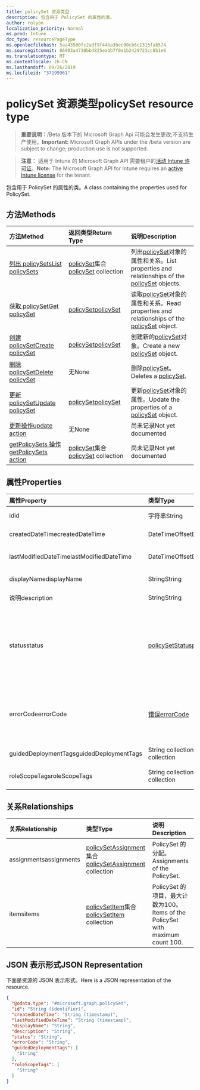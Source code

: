 ```yaml
---
title: policySet 资源类型
description: 包含用于 PolicySet 的属性的类。
author: rolyon
localization_priority: Normal
ms.prod: Intune
doc_type: resourcePageType
ms.openlocfilehash: 5aa43500fc2adf9f44ba3bec00cb6c1315fab574
ms.sourcegitcommit: 86903a4730bbd825eabb7f0a1b2429723cc8b1e6
ms.translationtype: MT
ms.contentlocale: zh-CN
ms.lasthandoff: 09/26/2019
ms.locfileid: "37199961"
---
```

# <a name="policyset-resource-type"></a><span data-ttu-id="0fe4d-103">policySet 资源类型</span><span class="sxs-lookup"><span data-stu-id="0fe4d-103">policySet resource type</span></span>

> <span data-ttu-id="0fe4d-104">**重要说明：**/Beta 版本下的 Microsoft Graph Api 可能会发生更改;不支持生产使用。</span><span class="sxs-lookup"><span data-stu-id="0fe4d-104">**Important:** Microsoft Graph APIs under the /beta version are subject to change; production use is not supported.</span></span>

> <span data-ttu-id="0fe4d-105">**注意：** 适用于 Intune 的 Microsoft Graph API 需要租户的[活动 Intune 许可证](https://go.microsoft.com/fwlink/?linkid=839381)。</span><span class="sxs-lookup"><span data-stu-id="0fe4d-105">**Note:** The Microsoft Graph API for Intune requires an [active Intune license](https://go.microsoft.com/fwlink/?linkid=839381) for the tenant.</span></span>

<span data-ttu-id="0fe4d-106">包含用于 PolicySet 的属性的类。</span><span class="sxs-lookup"><span data-stu-id="0fe4d-106">A class containing the properties used for PolicySet.</span></span>

## <a name="methods"></a><span data-ttu-id="0fe4d-107">方法</span><span class="sxs-lookup"><span data-stu-id="0fe4d-107">Methods</span></span>
|<span data-ttu-id="0fe4d-108">方法</span><span class="sxs-lookup"><span data-stu-id="0fe4d-108">Method</span></span>|<span data-ttu-id="0fe4d-109">返回类型</span><span class="sxs-lookup"><span data-stu-id="0fe4d-109">Return Type</span></span>|<span data-ttu-id="0fe4d-110">说明</span><span class="sxs-lookup"><span data-stu-id="0fe4d-110">Description</span></span>|
|:---|:---|:---|
|[<span data-ttu-id="0fe4d-111">列出 policySets</span><span class="sxs-lookup"><span data-stu-id="0fe4d-111">List policySets</span></span>](../api/intune-policyset-policyset-list.md)|<span data-ttu-id="0fe4d-112">[policySet](../resources/intune-policyset-policyset.md)集合</span><span class="sxs-lookup"><span data-stu-id="0fe4d-112">[policySet](../resources/intune-policyset-policyset.md) collection</span></span>|<span data-ttu-id="0fe4d-113">列出[policySet](../resources/intune-policyset-policyset.md)对象的属性和关系。</span><span class="sxs-lookup"><span data-stu-id="0fe4d-113">List properties and relationships of the [policySet](../resources/intune-policyset-policyset.md) objects.</span></span>|
|[<span data-ttu-id="0fe4d-114">获取 policySet</span><span class="sxs-lookup"><span data-stu-id="0fe4d-114">Get policySet</span></span>](../api/intune-policyset-policyset-get.md)|[<span data-ttu-id="0fe4d-115">policySet</span><span class="sxs-lookup"><span data-stu-id="0fe4d-115">policySet</span></span>](../resources/intune-policyset-policyset.md)|<span data-ttu-id="0fe4d-116">读取[policySet](../resources/intune-policyset-policyset.md)对象的属性和关系。</span><span class="sxs-lookup"><span data-stu-id="0fe4d-116">Read properties and relationships of the [policySet](../resources/intune-policyset-policyset.md) object.</span></span>|
|[<span data-ttu-id="0fe4d-117">创建 policySet</span><span class="sxs-lookup"><span data-stu-id="0fe4d-117">Create policySet</span></span>](../api/intune-policyset-policyset-create.md)|[<span data-ttu-id="0fe4d-118">policySet</span><span class="sxs-lookup"><span data-stu-id="0fe4d-118">policySet</span></span>](../resources/intune-policyset-policyset.md)|<span data-ttu-id="0fe4d-119">创建新的[policySet](../resources/intune-policyset-policyset.md)对象。</span><span class="sxs-lookup"><span data-stu-id="0fe4d-119">Create a new [policySet](../resources/intune-policyset-policyset.md) object.</span></span>|
|[<span data-ttu-id="0fe4d-120">删除 policySet</span><span class="sxs-lookup"><span data-stu-id="0fe4d-120">Delete policySet</span></span>](../api/intune-policyset-policyset-delete.md)|<span data-ttu-id="0fe4d-121">无</span><span class="sxs-lookup"><span data-stu-id="0fe4d-121">None</span></span>|<span data-ttu-id="0fe4d-122">删除[policySet](../resources/intune-policyset-policyset.md)。</span><span class="sxs-lookup"><span data-stu-id="0fe4d-122">Deletes a [policySet](../resources/intune-policyset-policyset.md).</span></span>|
|[<span data-ttu-id="0fe4d-123">更新 policySet</span><span class="sxs-lookup"><span data-stu-id="0fe4d-123">Update policySet</span></span>](../api/intune-policyset-policyset-update.md)|[<span data-ttu-id="0fe4d-124">policySet</span><span class="sxs-lookup"><span data-stu-id="0fe4d-124">policySet</span></span>](../resources/intune-policyset-policyset.md)|<span data-ttu-id="0fe4d-125">更新[policySet](../resources/intune-policyset-policyset.md)对象的属性。</span><span class="sxs-lookup"><span data-stu-id="0fe4d-125">Update the properties of a [policySet](../resources/intune-policyset-policyset.md) object.</span></span>|
|[<span data-ttu-id="0fe4d-126">更新操作</span><span class="sxs-lookup"><span data-stu-id="0fe4d-126">update action</span></span>](../api/intune-policyset-policyset-update.md)|<span data-ttu-id="0fe4d-127">无</span><span class="sxs-lookup"><span data-stu-id="0fe4d-127">None</span></span>|<span data-ttu-id="0fe4d-128">尚未记录</span><span class="sxs-lookup"><span data-stu-id="0fe4d-128">Not yet documented</span></span>|
|[<span data-ttu-id="0fe4d-129">getPolicySets 操作</span><span class="sxs-lookup"><span data-stu-id="0fe4d-129">getPolicySets action</span></span>](../api/intune-policyset-policyset-getpolicysets.md)|<span data-ttu-id="0fe4d-130">[policySet](../resources/intune-policyset-policyset.md)集合</span><span class="sxs-lookup"><span data-stu-id="0fe4d-130">[policySet](../resources/intune-policyset-policyset.md) collection</span></span>|<span data-ttu-id="0fe4d-131">尚未记录</span><span class="sxs-lookup"><span data-stu-id="0fe4d-131">Not yet documented</span></span>|

## <a name="properties"></a><span data-ttu-id="0fe4d-132">属性</span><span class="sxs-lookup"><span data-stu-id="0fe4d-132">Properties</span></span>
|<span data-ttu-id="0fe4d-133">属性</span><span class="sxs-lookup"><span data-stu-id="0fe4d-133">Property</span></span>|<span data-ttu-id="0fe4d-134">类型</span><span class="sxs-lookup"><span data-stu-id="0fe4d-134">Type</span></span>|<span data-ttu-id="0fe4d-135">说明</span><span class="sxs-lookup"><span data-stu-id="0fe4d-135">Description</span></span>|
|:---|:---|:---|
|<span data-ttu-id="0fe4d-136">id</span><span class="sxs-lookup"><span data-stu-id="0fe4d-136">id</span></span>|<span data-ttu-id="0fe4d-137">字符串</span><span class="sxs-lookup"><span data-stu-id="0fe4d-137">String</span></span>|<span data-ttu-id="0fe4d-138">PolicySet 的键。</span><span class="sxs-lookup"><span data-stu-id="0fe4d-138">Key of the PolicySet.</span></span>|
|<span data-ttu-id="0fe4d-139">createdDateTime</span><span class="sxs-lookup"><span data-stu-id="0fe4d-139">createdDateTime</span></span>|<span data-ttu-id="0fe4d-140">DateTimeOffset</span><span class="sxs-lookup"><span data-stu-id="0fe4d-140">DateTimeOffset</span></span>|<span data-ttu-id="0fe4d-141">PolicySet 的创建时间。</span><span class="sxs-lookup"><span data-stu-id="0fe4d-141">Creation time of the PolicySet.</span></span>|
|<span data-ttu-id="0fe4d-142">lastModifiedDateTime</span><span class="sxs-lookup"><span data-stu-id="0fe4d-142">lastModifiedDateTime</span></span>|<span data-ttu-id="0fe4d-143">DateTimeOffset</span><span class="sxs-lookup"><span data-stu-id="0fe4d-143">DateTimeOffset</span></span>|<span data-ttu-id="0fe4d-144">PolicySet 的上次修改时间。</span><span class="sxs-lookup"><span data-stu-id="0fe4d-144">Last modified time of the PolicySet.</span></span>|
|<span data-ttu-id="0fe4d-145">displayName</span><span class="sxs-lookup"><span data-stu-id="0fe4d-145">displayName</span></span>|<span data-ttu-id="0fe4d-146">String</span><span class="sxs-lookup"><span data-stu-id="0fe4d-146">String</span></span>|<span data-ttu-id="0fe4d-147">PolicySet 的 DisplayName。</span><span class="sxs-lookup"><span data-stu-id="0fe4d-147">DisplayName of the PolicySet.</span></span>|
|<span data-ttu-id="0fe4d-148">说明</span><span class="sxs-lookup"><span data-stu-id="0fe4d-148">description</span></span>|<span data-ttu-id="0fe4d-149">String</span><span class="sxs-lookup"><span data-stu-id="0fe4d-149">String</span></span>|<span data-ttu-id="0fe4d-150">PolicySet 的说明。</span><span class="sxs-lookup"><span data-stu-id="0fe4d-150">Description of the PolicySet.</span></span>|
|<span data-ttu-id="0fe4d-151">status</span><span class="sxs-lookup"><span data-stu-id="0fe4d-151">status</span></span>|[<span data-ttu-id="0fe4d-152">policySetStatus</span><span class="sxs-lookup"><span data-stu-id="0fe4d-152">policySetStatus</span></span>](../resources/intune-policyset-policysetstatus.md)|<span data-ttu-id="0fe4d-153">PolicySet 的验证/分配状态。</span><span class="sxs-lookup"><span data-stu-id="0fe4d-153">Validation/assignment status of the PolicySet.</span></span> <span data-ttu-id="0fe4d-154">可取值为：`unknown`、`validating`、`partialSuccess`、`success`、`error`、`notAssigned`。</span><span class="sxs-lookup"><span data-stu-id="0fe4d-154">Possible values are: `unknown`, `validating`, `partialSuccess`, `success`, `error`, `notAssigned`.</span></span>|
|<span data-ttu-id="0fe4d-155">errorCode</span><span class="sxs-lookup"><span data-stu-id="0fe4d-155">errorCode</span></span>|[<span data-ttu-id="0fe4d-156">错误</span><span class="sxs-lookup"><span data-stu-id="0fe4d-156">errorCode</span></span>](../resources/intune-policyset-errorcode.md)|<span data-ttu-id="0fe4d-157">错误代码（如果发生）。</span><span class="sxs-lookup"><span data-stu-id="0fe4d-157">Error code if any occured.</span></span> <span data-ttu-id="0fe4d-158">可取值为：`noError`、`unauthorized`、`notFound`、`deleted`。</span><span class="sxs-lookup"><span data-stu-id="0fe4d-158">Possible values are: `noError`, `unauthorized`, `notFound`, `deleted`.</span></span>|
|<span data-ttu-id="0fe4d-159">guidedDeploymentTags</span><span class="sxs-lookup"><span data-stu-id="0fe4d-159">guidedDeploymentTags</span></span>|<span data-ttu-id="0fe4d-160">String collection</span><span class="sxs-lookup"><span data-stu-id="0fe4d-160">String collection</span></span>|<span data-ttu-id="0fe4d-161">引导部署的标记</span><span class="sxs-lookup"><span data-stu-id="0fe4d-161">Tags of the guided deployment</span></span>|
|<span data-ttu-id="0fe4d-162">roleScopeTags</span><span class="sxs-lookup"><span data-stu-id="0fe4d-162">roleScopeTags</span></span>|<span data-ttu-id="0fe4d-163">String collection</span><span class="sxs-lookup"><span data-stu-id="0fe4d-163">String collection</span></span>|<span data-ttu-id="0fe4d-164">PolicySet 的 RoleScopeTags</span><span class="sxs-lookup"><span data-stu-id="0fe4d-164">RoleScopeTags of the PolicySet</span></span>|

## <a name="relationships"></a><span data-ttu-id="0fe4d-165">关系</span><span class="sxs-lookup"><span data-stu-id="0fe4d-165">Relationships</span></span>
|<span data-ttu-id="0fe4d-166">关系</span><span class="sxs-lookup"><span data-stu-id="0fe4d-166">Relationship</span></span>|<span data-ttu-id="0fe4d-167">类型</span><span class="sxs-lookup"><span data-stu-id="0fe4d-167">Type</span></span>|<span data-ttu-id="0fe4d-168">说明</span><span class="sxs-lookup"><span data-stu-id="0fe4d-168">Description</span></span>|
|:---|:---|:---|
|<span data-ttu-id="0fe4d-169">assignments</span><span class="sxs-lookup"><span data-stu-id="0fe4d-169">assignments</span></span>|<span data-ttu-id="0fe4d-170">[policySetAssignment](../resources/intune-policyset-policysetassignment.md)集合</span><span class="sxs-lookup"><span data-stu-id="0fe4d-170">[policySetAssignment](../resources/intune-policyset-policysetassignment.md) collection</span></span>|<span data-ttu-id="0fe4d-171">PolicySet 的分配。</span><span class="sxs-lookup"><span data-stu-id="0fe4d-171">Assignments of the PolicySet.</span></span>|
|<span data-ttu-id="0fe4d-172">items</span><span class="sxs-lookup"><span data-stu-id="0fe4d-172">items</span></span>|<span data-ttu-id="0fe4d-173">[policySetItem](../resources/intune-policyset-policysetitem.md)集合</span><span class="sxs-lookup"><span data-stu-id="0fe4d-173">[policySetItem](../resources/intune-policyset-policysetitem.md) collection</span></span>|<span data-ttu-id="0fe4d-174">PolicySet 的项目，最大计数为100。</span><span class="sxs-lookup"><span data-stu-id="0fe4d-174">Items of the PolicySet with maximum count 100.</span></span>|

## <a name="json-representation"></a><span data-ttu-id="0fe4d-175">JSON 表示形式</span><span class="sxs-lookup"><span data-stu-id="0fe4d-175">JSON Representation</span></span>
<span data-ttu-id="0fe4d-176">下面是资源的 JSON 表示形式。</span><span class="sxs-lookup"><span data-stu-id="0fe4d-176">Here is a JSON representation of the resource.</span></span>
<!-- {
  "blockType": "resource",
  "keyProperty": "id",
  "@odata.type": "microsoft.graph.policySet"
}
-->
``` json
{
  "@odata.type": "#microsoft.graph.policySet",
  "id": "String (identifier)",
  "createdDateTime": "String (timestamp)",
  "lastModifiedDateTime": "String (timestamp)",
  "displayName": "String",
  "description": "String",
  "status": "String",
  "errorCode": "String",
  "guidedDeploymentTags": [
    "String"
  ],
  "roleScopeTags": [
    "String"
  ]
}
```



